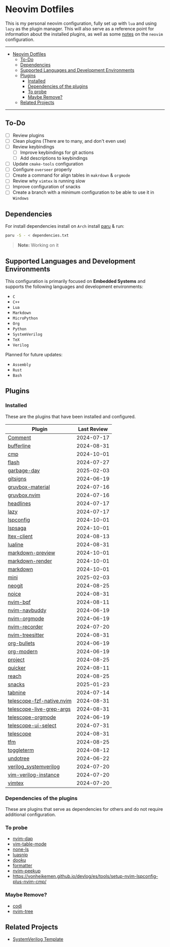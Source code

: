 # Neovim Dotfiles

This is my personal neovim configuration, fully set up with `lua` and using `lazy` as the plugin manager. This will also serve as a reference point for information about the installed plugins, as well as some [notes](./docs/cheatsheet.md) on the `neovim` configuration.


---

<!--toc:start-->
- [Neovim Dotfiles](#neovim-dotfiles)
  - [To-Do](#to-do)
  - [Dependencies](#dependencies)
  - [Supported Languages and Development Environments](#supported-languages-and-development-environments)
  - [Plugins](#plugins)
    - [Installed](#installed)
    - [Dependencies of the plugins](#dependencies-of-the-plugins)
    - [To probe](#to-probe)
    - [Maybe Remove?](#maybe-remove)
  - [Related Projects](#related-projects)
<!--toc:end-->

---


## To-Do
* [ ] Review plugins
* [ ] Clean plugins (There are to many, and don't even use)
* [ ] Review keybindings
    - [ ] Improve keybindings for git actions
    - [ ] Add descriptions to keybindings
* [ ] Update `cmake-tools` configuration
* [ ] Configure `overseer` properly
* [ ] Create a command for align tables in `makrdown` & `orgmode`
* [ ] Review why `vimtex` is running slow
* [ ] Improve configuration of snacks
* [ ] Create a branch with a minimum configuration to be able to use it in `Windows`

## Dependencies
For install dependencies install on `Arch` install [paru](https://github.com/Morganamilo/paru) & run:
```sh
paru -S - < dependencies.txt
```

> **Note:** Working on it

## Supported Languages and Development Environments
This configuration is primarily focused on **Embedded Systems** and supports the following languages and development environments:
- `C`
- `C++`
- `Lua`
- `Markdown`
- `MicroPython`
- `Org`
- `Python`
- `SystemVerilog`
- `TeX`
- `Verilog`

Planned for future updates:
- `Assembly`
- `Rust`
- `Bash`

## Plugins

### Installed

These are the plugins that have been installed and configured.

| Plugin                                                                                      | Last Review   |
| ------------------------------------------------------------------------------------------- | ------------- |
| [Comment](https://github.com/numToStr/Comment.nvim)                                         | 2024-07-17    |
| [bufferline](https://github.com/akinsho/bufferline.nvim?tab=readme-ov-file)                 | 2024-08-31    |
| [cmp](https://github.com/hrsh7th/nvim-cmp)                                                  | 2024-10-01    |
| [flash](https://github.com/folke/flash.nvim)                                                | 2024-07-27    |
| [garbage-day](https://github.com/Zeioth/garbage-day.nvim)                                   | 2025-02-03    |
| [gitsigns](https://github.com/lewis6991/gitsigns.nvim)                                      | 2024-06-19    |
| [gruvbox-material](https://github.com/sainnhe/gruvbox-material)                             | 2024-07-16    |
| [gruvbox.nvim](https://github.com/ellisonleao/gruvbox.nvim)                                 | 2024-07-16    |
| [headlines](https://github.com/lukas-reineke/headlines.nvim)                                | 2024-07-17    |
| [lazy](https://github.com/folke/lazy.nvim)                                                  | 2024-07-17    |
| [lspconfig](https://github.com/neovim/nvim-lspconfig/tree/master)                           | 2024-10-01    |
| [lspsaga](https://nvimdev.github.io/lspsaga/)                                               | 2024-10-01    |
| [ltex-client](https://github.com/icewind/ltex-client.nvim)                                  | 2024-08-13    |
| [lualine](https://github.com/nvim-lualine/lualine.nvim)                                     | 2024-08-31    |
| [markdown-preview](https://github.com/iamcco/markdown-preview.nvim.git)                     | 2024-10-01    |
| [markdown-render](https://github.com/MeanderingProgrammer/render-markdown.nvim.git)         | 2024-10-01    |
| [markdown](https://github.com/tadmccorkle/markdown.nvim)                                    | 2024-10-01    |
| [mini](https://github.com/echasnovski/mini.nvim.git)                                        | 2025-02-03    |
| [neogit](https://github.com/NeogitOrg/neogit)                                               | 2024-08-25    |
| [noice](https://github.com/folke/noice.nvim)                                                | 2024-08-31    |
| [nvim-bqf](https://github.com/kevinhwang91/nvim-bqf)                                        | 2024-08-11    |
| [nvim-navbuddy](https://github.com/SmiteshP/nvim-navbuddy.git)                              | 2024-06-19    |
| [nvim-orgmode](https://github.com/nvim-orgmode/orgmode)                                     | 2024-06-19    |
| [nvim-recorder](https://github.com/chrisgrieser/nvim-recorder)                              | 2024-07-20    |
| [nvim-treesitter](https://github.com/nvim-treesitter/nvim-treesitter)                       | 2024-08-31    |
| [org-bullets](https://github.com/nvim-orgmode/org-bullets.nvim)                             | 2024-06-19    |
| [org-modern](https://github.com/danilshvalov/org-modern.nvim)                               | 2024-06-19    |
| [project](https://github.com/ahmedkhalf/project.nvim)                                       | 2024-08-25    |
| [quicker](https://github.com/stevearc/quicker.nvim)                                         | 2024-08-11    |
| [reach](https://github.com/toppair/reach.nvim)                                              | 2024-08-25    |
| [snacks](https://github.com/folke/snacks.nvim)                                              | 2025-01-23    |
| [tabnine](https://github.com/codota/tabnine-nvim)                                           | 2024-07-14    |
| [telescope-fzf-native.nvim](https://github.com/nvim-telescope/telescope-fzf-native.nvim)    | 2024-08-31    |
| [telescope-live-grep-args](https://github.com/nvim-telescope/telescope-live-grep-args.nvim) | 2024-08-31    |
| [telescope-orgmode](https://github.com/nvim-orgmode/telescope-orgmode.nvim)                 | 2024-06-19    |
| [telescope-ui-select](https://github.com/nvim-telescope/telescope-ui-select.nvim)           | 2024-07-31    |
| [telescope](https://github.com/nvim-telescope/telescope.nvim)                               | 2024-08-31    |
| [tfm](https://github.com/Rolv-Apneseth/tfm.nvim)                                            | 2024-08-25    |
| [toggleterm](https://github.com/akinsho/toggleterm.nvim)                                    | 2024-08-12    |
| [undotree](https://github.com/jiaoshijie/undotree)                                          | 2024-06-22    |
| [verilog_systemverilog](https://github.com/vhda/verilog_systemverilog.vim)                  | 2024-07-20    |
| [vim-verilog-instance](https://github.com/antoinemadec/vim-verilog-instance)                | 2024-07-20    |
| [vimtex](https://github.com/lervag/vimtex)                                                  | 2024-07-20    |

### Dependencies of the plugins

These are plugins that serve as dependencies for others and do not require additional configuration.

### To probe

* [nvim-dap](https://github.com/mfussenegger/nvim-dap)
* [vim-table-mode](https://github.com/dhruvasagar/vim-table-mod)
* [none-ls](https://github.com/nvimtools/none-ls.nvim)
* [luasnip](https://github.com/L3MON4D3/LuaSnip)
* [dooku](https://github.com/Zeioth/dooku.nvim)
* [formatter](https://github.com/mhartington/formatter.nvim)
* [nvim-peekup](https://github.com/gennaro-tedesco/nvim-peekup)
* https://vonheikemen.github.io/devlog/es/tools/setup-nvim-lspconfig-plus-nvim-cmp/

### Maybe Remove?
- [codi](https://github.com/metakirby5/codi.vim)
- [nvim-tree](https://github.com/nvim-tree/nvim-tree.lua)

## Related Projects
* [SystemVerilog Template](https://gitlab.com/HugoBec/sv-template.git)

